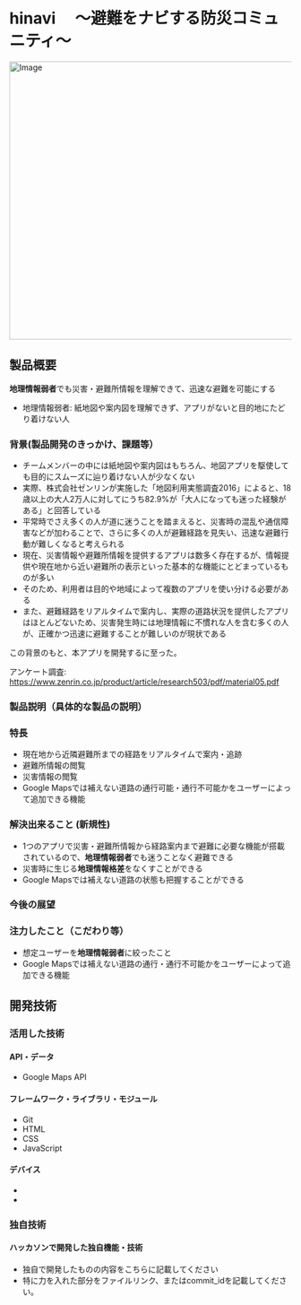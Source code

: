 # hinavi 　〜避難をナビする防災コミュニティ〜
<img width="892" height="496" alt="Image" src="https://github.com/user-attachments/assets/b02c6915-1bee-45ee-a8c5-c1cc79f80681" />
  
## 製品概要
**地理情報弱者**でも災害・避難所情報を理解できて、迅速な避難を可能にする
  - 地理情報弱者: 紙地図や案内図を理解できず、アプリがないと目的地にたどり着けない人

### 背景(製品開発のきっかけ、課題等）
- チームメンバーの中には紙地図や案内図はもちろん、地図アプリを駆使しても目的にスムーズに辿り着けない人が少なくない
- 実際、株式会社ゼンリンが実施した「地図利用実態調査2016」によると、18歳以上の大人2万人に対してにうち82.9%が「大人になっても迷った経験がある」と回答している
- 平常時でさえ多くの人が道に迷うことを踏まえると、災害時の混乱や通信障害などが加わることで、さらに多くの人が避難経路を見失い、迅速な避難行動が難しくなると考えられる
- 現在、災害情報や避難所情報を提供するアプリは数多く存在するが、情報提供や現在地から近い避難所の表示といった基本的な機能にとどまっているものが多い
- そのため、利用者は目的や地域によって複数のアプリを使い分ける必要がある
- また、避難経路をリアルタイムで案内し、実際の道路状況を提供したアプリはほとんどないため、災害発生時には地理情報に不慣れな人を含む多くの人が、正確かつ迅速に避難することが難しいのが現状である

  
この背景のもと、本アプリを開発するに至った。

アンケート調査: https://www.zenrin.co.jp/product/article/research503/pdf/material05.pdf

### 製品説明（具体的な製品の説明）
### 特長
- 現在地から近隣避難所までの経路をリアルタイムで案内・追跡
- 避難所情報の閲覧
- 災害情報の閲覧
- Google Mapsでは補えない道路の通行可能・通行不可能かをユーザーによって追加できる機能

### 解決出来ること (新規性)
- 1つのアプリで災害・避難所情報から経路案内まで避難に必要な機能が搭載されているので、**地理情報弱者**でも迷うことなく避難できる
- 災害時に生じる**地理情報格差**をなくすことができる
- Google Mapsでは補えない道路の状態も把握することができる
  
### 今後の展望
### 注力したこと（こだわり等）
- 想定ユーザーを**地理情報弱者**に絞ったこと
- Google Mapsでは補えない道路の通行・通行不可能かをユーザーによって追加できる機能
  
## 開発技術
### 活用した技術
#### API・データ
- Google Maps API

#### フレームワーク・ライブラリ・モジュール
- Git
- HTML
- CSS
- JavaScript

#### デバイス
- 
- 

### 独自技術
#### ハッカソンで開発した独自機能・技術
* 独自で開発したものの内容をこちらに記載してください
* 特に力を入れた部分をファイルリンク、またはcommit_idを記載してください。
